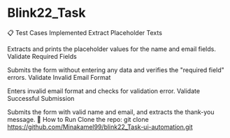 # Blink22_Task

📋 Test Cases Implemented
Extract Placeholder Texts

Extracts and prints the placeholder values for the name and email fields.
Validate Required Fields

Submits the form without entering any data and verifies the "required field" errors.
Validate Invalid Email Format

Enters invalid email format and checks for validation error.
Validate Successful Submission

Submits the form with valid name and email, and extracts the thank-you message.
🧪 How to Run
Clone the repo:
git clone https://github.com/Minakamel99/blink22_Task-ui-automation.git
